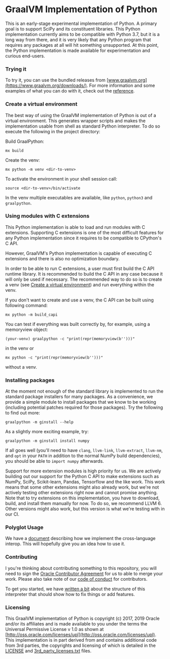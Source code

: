 # GraalVM Implementation of Python

This is an early-stage experimental implementation of Python. A primary goal is
to support SciPy and its constituent libraries. This Python implementation
currently aims to be compatible with Python 3.7, but it is a long way from
there, and it is very likely that any Python program that requires any packages
at all will hit something unsupported. At this point, the Python implementation
is made available for experimentation and curious end-users.

### Trying it

To try it, you can use the bundled releases from
[www.graalvm.org](https://www.graalvm.org/downloads/). For more information and
some examples of what you can do with it, check out the
[reference](https://www.graalvm.org/docs/reference-manual/languages/python/).

### Create a virtual environment

The best way of using the GraalVM implementation of Python is out of a virtual environment. This generates
wrapper scripts and makes the implementation usable from shell as standard Python interpreter. To do so
execute the following in the project directory:

Build GraalPython:

```
mx build
```

Create the venv:

```
mx python -m venv <dir-to-venv>
```

To activate the environment in your shell session call:

```
source <dir-to-venv>/bin/activate
```

In the venv multiple executables are available, like `python`, `python3` and `graalpython`.

### Using modules with C extensions

This Python implementation is able to load and run modules with C extensions.
Supporting C extensions is one of the most difficult features for any Python
implementation since it requires to be compatible to CPython's C API.

However, GraalVM's Python implementation is capable of executing C extensions and
there is also no optimization boundary.

In order to be able to run C extensions, a user must first build the C API
runtime library. It is recommended to build the C API in any case because
it will only be used if necessary.
The recommended way to do so is to create a venv (see [Create a virtual environment](#create-a-virtual-environment))
and run everything within the venv.

If you don't want to create and use a venv, the C API can be built using
following command:
```
mx python -m build_capi
```

You can test if everything was built correctly by, for example, using
a memoryview object:
```
(your-venv) graalpython -c "print(repr(memoryview(b'')))"
```

in the venv or

```
mx python -c "print(repr(memoryview(b'')))"
```

without a venv.

### Installing packages

At the moment not enough of the standard library is implemented to run the
standard package installers for many packages. As a convenience, we provide a
simple module to install packages that we know to be working (including
potential patches required for those packages). Try the following to find out
more:

```
graalpython -m ginstall --help
```

As a slightly more exciting example, try:

```
graalpython -m ginstall install numpy
```

If all goes well (you'll need to have `clang`, `llvm-link`, `llvm-extract`,
`llvm-nm`, and `opt` in your `PATH` in addition to the normal NumPy build
dependencies), you should be able to `import numpy` afterwards.

Support for more extension modules is high priority for us. We are actively
building out our support for the Python C API to make extensions such as NumPy,
SciPy, Scikit-learn, Pandas, Tensorflow and the like work. This work means that
some other extensions might also already work, but we're not actively testing
other extensions right now and cannot promise anything. Note that to try
extensions on this implementation, you have to download, build, and install them
manually for now. To do so, we recommend LLVM 6. Other versions might also work,
but this version is what we're testing with in our CI.

### Polyglot Usage

We have a [document](doc/POLYGLOT.md) describing how we implement the
cross-language interop. This will hopefully give you an idea how to use it.

### Contributing

I you're thinking about contributing something to this repository, you will need
to sign the [Oracle Contributor
Agreement](http://www.graalvm.org/community/contributors/) for us to able to
merge your work. Please also take note of our [code of
conduct](http://www.graalvm.org/community/conduct/) for contributors.

To get you started, we have [written a bit](doc/CONTRIBUTING.md) about the
structure of this interpreter that should show how to fix things or add
features.

### Licensing

This GraalVM implementation of Python is copyright (c) 2017, 2019 Oracle and/or
its affiliates and is made available to you under the terms the Universal
Permissive License v 1.0 as shown at
[http://oss.oracle.com/licenses/upl](http://oss.oracle.com/licenses/upl). This
implementation is in part derived from and contains additional code from 3rd
parties, the copyrights and licensing of which is detailed in the
[LICENSE](LICENSE) and [3rd_party_licenses.txt](3rd_party_licenses.txt) files.
